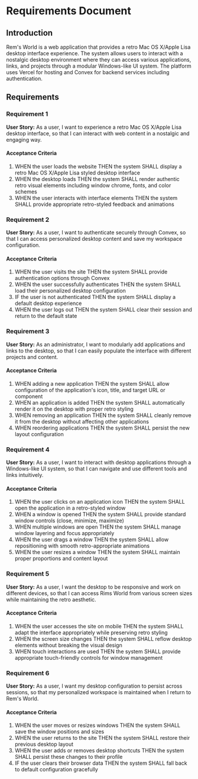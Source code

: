 # Requirements Document

## Introduction

Rem's World is a web application that provides a retro Mac OS X/Apple Lisa desktop interface experience. The system allows users to interact with a nostalgic desktop environment where they can access various applications, links, and projects through a modular Windows-like UI system. The platform uses Vercel for hosting and Convex for backend services including authentication.

## Requirements

### Requirement 1

**User Story:** As a user, I want to experience a retro Mac OS X/Apple Lisa desktop interface, so that I can interact with web content in a nostalgic and engaging way.

#### Acceptance Criteria

1. WHEN the user loads the website THEN the system SHALL display a retro Mac OS X/Apple Lisa styled desktop interface
2. WHEN the desktop loads THEN the system SHALL render authentic retro visual elements including window chrome, fonts, and color schemes
3. WHEN the user interacts with interface elements THEN the system SHALL provide appropriate retro-styled feedback and animations

### Requirement 2

**User Story:** As a user, I want to authenticate securely through Convex, so that I can access personalized desktop content and save my workspace configuration.

#### Acceptance Criteria

1. WHEN the user visits the site THEN the system SHALL provide authentication options through Convex
2. WHEN the user successfully authenticates THEN the system SHALL load their personalized desktop configuration
3. IF the user is not authenticated THEN the system SHALL display a default desktop experience
4. WHEN the user logs out THEN the system SHALL clear their session and return to the default state

### Requirement 3

**User Story:** As an administrator, I want to modularly add applications and links to the desktop, so that I can easily populate the interface with different projects and content.

#### Acceptance Criteria

1. WHEN adding a new application THEN the system SHALL allow configuration of the application's icon, title, and target URL or component
2. WHEN an application is added THEN the system SHALL automatically render it on the desktop with proper retro styling
3. WHEN removing an application THEN the system SHALL cleanly remove it from the desktop without affecting other applications
4. WHEN reordering applications THEN the system SHALL persist the new layout configuration

### Requirement 4

**User Story:** As a user, I want to interact with desktop applications through a Windows-like UI system, so that I can navigate and use different tools and links intuitively.

#### Acceptance Criteria

1. WHEN the user clicks on an application icon THEN the system SHALL open the application in a retro-styled window
2. WHEN a window is opened THEN the system SHALL provide standard window controls (close, minimize, maximize)
3. WHEN multiple windows are open THEN the system SHALL manage window layering and focus appropriately
4. WHEN the user drags a window THEN the system SHALL allow repositioning with smooth retro-appropriate animations
5. WHEN the user resizes a window THEN the system SHALL maintain proper proportions and content layout

### Requirement 5

**User Story:** As a user, I want the desktop to be responsive and work on different devices, so that I can access Rims World from various screen sizes while maintaining the retro aesthetic.

#### Acceptance Criteria

1. WHEN the user accesses the site on mobile THEN the system SHALL adapt the interface appropriately while preserving retro styling
2. WHEN the screen size changes THEN the system SHALL reflow desktop elements without breaking the visual design
3. WHEN touch interactions are used THEN the system SHALL provide appropriate touch-friendly controls for window management

### Requirement 6

**User Story:** As a user, I want my desktop configuration to persist across sessions, so that my personalized workspace is maintained when I return to Rem's World.

#### Acceptance Criteria

1. WHEN the user moves or resizes windows THEN the system SHALL save the window positions and sizes
2. WHEN the user returns to the site THEN the system SHALL restore their previous desktop layout
3. WHEN the user adds or removes desktop shortcuts THEN the system SHALL persist these changes to their profile
4. IF the user clears their browser data THEN the system SHALL fall back to default configuration gracefully
